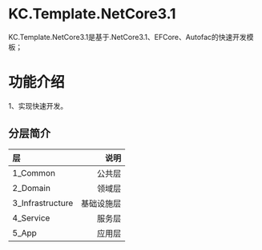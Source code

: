 # KC.Template.NetCore3.1
KC.Template.NetCore3.1是基于.NetCore3.1、EFCore、Autofac的快速开发模板；

# 功能介绍

1、实现快速开发。

## 分层简介
| 层 | 说明 |
| :---------------- | --------------: |
| 1_Common          | 公共层     |
| 2_Domain          | 领域层       | 
| 3_Infrastructure  | 基础设施层   | 
| 4_Service         | 服务层     | 
| 5_App             | 应用层     |
